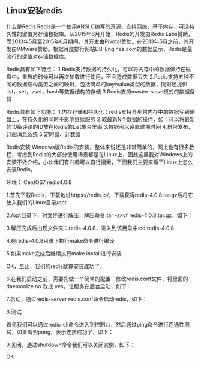 ## Linux安装redis

什么是Redis
Redis是一个使用ANSI C编写的开源、支持网络、基于内存、可选持久性的键值对存储数据库。从2015年6月开始，Redis的开发由Redis Labs赞助，而2013年5月至2015年6月期间，其开发由Pivotal赞助。在2013年5月之前，其开发由VMware赞助。根据月度排行网站DB-Engines.com的数据显示，Redis是最流行的键值对存储数据库。

Redis具有如下特点：
1.Redis支持数据的持久化，可以将内存中的数据保持在磁盘中，重启的时候可以再次加载进行使用，不会造成数据丢失
2.Redis支持五种不同的数据结构类型之间的映射，包括简单的key/value类型的数据，同时还提供list，set，zset，hash等数据结构的存储
3.Redis支持master-slave模式的数据备份

Redis具有如下功能：
1.内存存储和持久化：redis支持异步将内存中的数据写到硬盘上，在持久化的同时不影响继续服务
2.取最新N个数据的操作，如：可以将最新的10条评论的ID放在Redis的List集合里面
3.数据可以设置过期时间
4.自带发布、订阅消息系统
5.定时器、计数器

Redis安装
Windows版Redis的安装，整体来说还是非常简单的，网上也有很多教程，考虑到Redis的大部分使用场景都是在Linux上，因此这里我对Windows上的安装不做介绍，小伙伴们有兴趣可以自行搜索，下面我们主要来看下Linux上怎么安装Redis。

环境：
CentOS7
redis4.0.8

1.首先下载Redis，下载地址https://redis.io/，下载获得redis-4.0.8.tar.gz后将它放入我们的Linux目录/opt  

  

2./opt目录下，对文件进行解压，解压命令:tar -zxvf redis-4.0.8.tar.gz，如下：

  

3.解压完成后出现文件夹：redis-4.0.8，进入到该目录中:cd redis-4.0.8

  

4.在redis-4.0.8目录下执行make命令进行编译

  

5.如果make完成后继续执行make install进行安装

  

OK，至此，我们的redis就算安装成功了。

6.在我们启动之前，需要先做一个简单的配置：修改redis.conf文件，将里面的daemonize no 改成 yes，让服务在后台启动，如下：


  

7.启动，通过redis-server redis.conf命令启动redis，如下：

  

8.测试

首先我们可以通过redis-cli命令进入到控制台，然后通过ping命令进行连通性测试，如果看到pong，表示连接成功了，如下：

  

9.关闭，通过shutdown命令我们可以关闭实例，如下：

  

OK